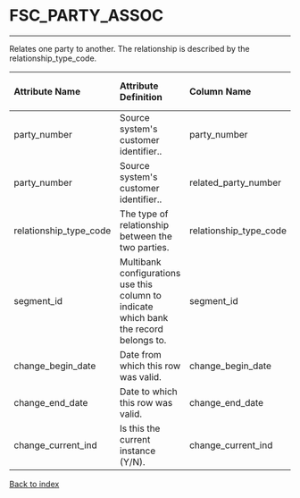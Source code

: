 # FSC_PARTY_ASSOC

---

Relates one party to another. The relationship is described by the relationship_type_code.

| Attribute Name         | Attribute Definition                                                                   | Column Name            | Column Data Type   | Column Null Option   | Column Is PK   | Column Is FK   |
|:-----------------------|:---------------------------------------------------------------------------------------|:-----------------------|:-------------------|:---------------------|:---------------|:---------------|
| party_number           | Source system's customer identifier..                                                  | party_number           | VARCHAR2(50)       | Not Null             | No             | Yes            |
| party_number           | Source system's customer identifier..                                                  | related_party_number   | VARCHAR2(50)       | Not Null             | No             | Yes            |
| relationship_type_code | The type of relationship between the two parties.                                      | relationship_type_code | VARCHAR2(20)       | Not Null             | Yes            | No             |
| segment_id             | Multibank configurations use this column to indicate which bank the record belongs to. | segment_id             | VARCHAR2(128)      | Not Null             | Yes            | No             |
| change_begin_date      | Date from which this row was valid.                                                    | change_begin_date      | DATE               | Not Null             | Yes            | No             |
| change_end_date        | Date to which this row was valid.                                                      | change_end_date        | DATE               | Not Null             | No             | No             |
| change_current_ind     | Is this the current instance (Y/N).                                                    | change_current_ind     | CHAR(1)            | Not Null             | No             | No             |

[Back to index](./README.md)